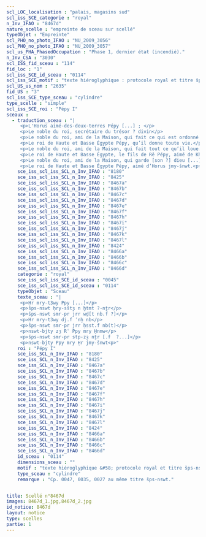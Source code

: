 ```yaml
---
scl_LOC_localisation : "palais, magasins sud"
scl_iss_SCE_categorie : "royal"
n_Inv_IFAO : "8467d"
nature_scelle : "empreinte de sceau sur scellé"
typeObjet : "Empreinte"
scl_PHO_no_photo_IFAO : "NU_2009_3056"
scl_PHO_no_photo_IFAO : "NU_2009_3057"
scl_us_PHA_PhasedOccupation : "Phase 1, dernier état (incendié)."
n_Inv_CSA : "3030"
scl_ISS_fid_sceau : "114"
fid_loc : "1"
scl_iss_SCE_id_sceau : "0114"
scl_iss_SCE_motif : "texte hiéroglyphique : protocole royal et titre šps-nswt."
scl_US_us_nom : "2635"
fid_US : "3"
scl_iss_SCE_type_sceau : "cylindre"
type_scelle : "simple"
scl_iss_SCE_roi : "Pépy I"
sceaux :
  - traduction_sceau : "|
     <p>L'Horus aimé-des-deux-terres Pépy [...] ; </p>
     <p>Le noble du roi, secrétaire du trésor ? divin</p>
     <p>Le noble du roi, ami de la Maison, qui fait ce qui est ordonné [par son maître ?...]</p>
     <p>Le roi de Haute et Basse Égypte Pépy, qu’il donne toute vie.</p>
     <p>Le noble du roi, ami de la Maison, qui fait tout ce qu’il loue.</p>
     <p>Le roi de Haute et Basse Égypte, le fils de Rê Pépy, aimé de Khnoum.</p>
     <p>Le noble du roi, ami de la Maison, qui garde [son ?] dieu [...].</p>
     <p>Le roi de Haute et Basse Égypte Pépy, aimé d’Horus jmy-šnwt.<p>"
    sce_iss_scl_iss_SCL_n_Inv_IFAO : "8180"
    sce_iss_scl_iss_SCL_n_Inv_IFAO : "8425"
    sce_iss_scl_iss_SCL_n_Inv_IFAO : "8467a"
    sce_iss_scl_iss_SCL_n_Inv_IFAO : "8467b"
    sce_iss_scl_iss_SCL_n_Inv_IFAO : "8467c"
    sce_iss_scl_iss_SCL_n_Inv_IFAO : "8467d"
    sce_iss_scl_iss_SCL_n_Inv_IFAO : "8467e"
    sce_iss_scl_iss_SCL_n_Inv_IFAO : "8467f"
    sce_iss_scl_iss_SCL_n_Inv_IFAO : "8467h"
    sce_iss_scl_iss_SCL_n_Inv_IFAO : "8467i"
    sce_iss_scl_iss_SCL_n_Inv_IFAO : "8467j"
    sce_iss_scl_iss_SCL_n_Inv_IFAO : "8467k"
    sce_iss_scl_iss_SCL_n_Inv_IFAO : "8467l"
    sce_iss_scl_iss_SCL_n_Inv_IFAO : "8424"
    sce_iss_scl_iss_SCL_n_Inv_IFAO : "8466a"
    sce_iss_scl_iss_SCL_n_Inv_IFAO : "8466b"
    sce_iss_scl_iss_SCL_n_Inv_IFAO : "8466c"
    sce_iss_scl_iss_SCL_n_Inv_IFAO : "8466d"
    categorie : "royal"
    sce_iss_scl_iss_SCE_id_sceau : "0045"
    sce_iss_scl_iss_SCE_id_sceau : "0114"
    typeObjet : "Sceau"
    texte_sceau : "|
     <p>Ḥr mry-t3wy Ppy [...]</p>
     <p>šps-nswt ḥry-sštȝ n ḫtmt ?-nṯr</p>
     <p>šps-nswt smr-pr jrr wḏ[t nb.f ?]</p>
     <p>Ḥr mry-t3wy dj.f ʿnḫ nb</p>
     <p>šps-nswt smr-pr jrr ḥsst.f nb(t)</p>
     <p>nswt-bjty zȝ Rʿ Ppy mry H̱nmw</p>
     <p>šps-nswt smr-pr stp-zȝ nṯr [.f  ?...]</p>
     <p>nswt-bjty Ppy mry Ḥr jmy-šnwt<p>"
    roi : "Pépy I"
    sce_iss_SCL_n_Inv_IFAO : "8180"
    sce_iss_SCL_n_Inv_IFAO : "8425"
    sce_iss_SCL_n_Inv_IFAO : "8467a"
    sce_iss_SCL_n_Inv_IFAO : "8467b"
    sce_iss_SCL_n_Inv_IFAO : "8467c"
    sce_iss_SCL_n_Inv_IFAO : "8467d"
    sce_iss_SCL_n_Inv_IFAO : "8467e"
    sce_iss_SCL_n_Inv_IFAO : "8467f"
    sce_iss_SCL_n_Inv_IFAO : "8467h"
    sce_iss_SCL_n_Inv_IFAO : "8467i"
    sce_iss_SCL_n_Inv_IFAO : "8467j"
    sce_iss_SCL_n_Inv_IFAO : "8467k"
    sce_iss_SCL_n_Inv_IFAO : "8467l"
    sce_iss_SCL_n_Inv_IFAO : "8424"
    sce_iss_SCL_n_Inv_IFAO : "8466a"
    sce_iss_SCL_n_Inv_IFAO : "8466b"
    sce_iss_SCL_n_Inv_IFAO : "8466c"
    sce_iss_SCL_n_Inv_IFAO : "8466d"
    id_sceau : "0114"
    dimensions_sceau : ""
    motif : "texte hiéroglyphique &#58; protocole royal et titre šps-nswt."
    type_sceau : "cylindre"
    remarque : "Cp. 0047, 0035, 0027 au même titre šps-nswt."


title: Scellé n°8467d
images: 8467d_1.jpg,8467d_2.jpg
id_notice: 8467d
layout: notice
type: scelles
partie: 1
---
```

